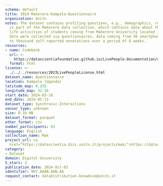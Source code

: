 ```yaml
---
schema: default
title: 2024-Makerere-Kampala-Questionnaire
organization: Unitn
notes: The dataset contains profiling questions, e.g., demographics, routines, personality.  It
  is part of the Makerere data collection, which contains data about the everyday
  life activities of students coming from Makerere University located in Uganda. The
  data were collected via questionnaires, data coming from 30 smartphone sensors associated
  to thousand self-reported annotations over a period of 8 weeks.
resources:
- name: Codebook
  url: >-
    https://datascientiafoundation.github.io/LivePeople-Documentation/codebooks/2024-MAK-Kampala-survey.html
  format: html
license: >-
  ./../../resources/2023LivePeopleLicense.html
dataset_name: Questionnaire
location: Kampala (Uganda)
latitude_map: 0.335
longitude_map: 32.56
start_date: 2024-03-18
end_date: 2024-05-13
dataset_type: Synchronic-Interactions
sensor_type: unknown
size: 0.10 MB
dataset_format: parquet
other_format: csv
number_participants: 63
language: English
collection_name: Mak
project_url: <a 
  href="https://datascientia.disi.unitn.it/projects/mak/">https://datascientia.disi.unitn.it/projects/mak/</a>
category:
- Dataset
domain: Digital University
5_stars: 3
publication_date: 2024-Oct-03
identifier: 007.AAAN.AAN.AA
request_contact: datadistribution.knowdive@unitn.it
---
```

